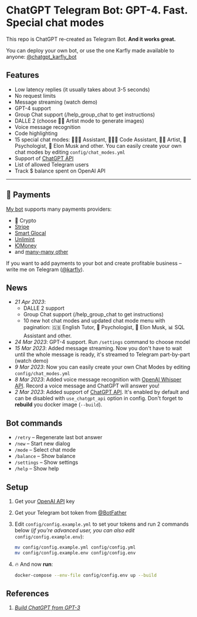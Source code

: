 # ChatGPT Telegram Bot: **GPT-4. Fast. Special chat modes**

<!--
<p align="center">
<a href="https://github.com/karfly/chatgpt_telegram_bot/blob/main/static/donate/donate.md#%EF%B8%8F-donate" alt="Donate shield"><img src="https://img.shields.io/badge/-Donate-red?logo=undertale" width="100"/></a>
</p>
-->

This repo is ChatGPT re-created as Telegram Bot. **And it works great.**

You can deploy your own bot, or use the one Karfly made available to anyone: [@chatgpt_karfly_bot](https://t.me/chatgpt_karfly_bot)

## Features

- Low latency replies (it usually takes about 3-5 seconds)
- No request limits
- Message streaming (watch demo)
- GPT-4 support
- Group Chat support (/help_group_chat to get instructions)
- DALLE 2 (choose 👩‍🎨 Artist mode to generate images)
- Voice message recognition
- Code highlighting
- 15 special chat modes: 👩🏼‍🎓 Assistant, 👩🏼‍💻 Code Assistant, 👩‍🎨 Artist, 🧠 Psychologist, 🚀 Elon Musk and other. You can easily create your own chat modes by editing `config/chat_modes.yml`
- Support of [ChatGPT API](https://platform.openai.com/docs/guides/chat/introduction)
- List of allowed Telegram users
- Track $ balance spent on OpenAI API

---

## 🤑 Payments

[My bot](https://t.me/chatgpt_karfly_bot) supports many payments providers:

- 💎 Crypto
- [Stripe](https://stripe.com)
- [Smart Glocal](https://smart-glocal.com)
- [Unlimint](https://www.unlimint.com)
- [ЮMoney](https://yoomoney.ru)
- and [many-many other](https://core.telegram.org/bots/payments#supported-payment-providers)

If you want to add payments to your bot and create profitable business – write me on Telegram ([@karfly](https://t.me/karfly)).

## News

- _21 Apr 2023_:
  - DALLE 2 support
  - Group Chat support (/help_group_chat to get instructions)
  - 10 new hot chat modes and updated chat mode menu with pagination: 🇬🇧 English Tutor, 🧠 Psychologist, 🚀 Elon Musk, 📊 SQL Assistant and other.
- _24 Mar 2023_: GPT-4 support. Run `/settings` command to choose model
- _15 Mar 2023_: Added message streaming. Now you don't have to wait until the whole message is ready, it's streamed to Telegram part-by-part (watch demo)
- _9 Mar 2023_: Now you can easily create your own Chat Modes by editing `config/chat_modes.yml`
- _8 Mar 2023_: Added voice message recognition with [OpenAI Whisper API](https://openai.com/blog/introducing-chatgpt-and-whisper-apis). Record a voice message and ChatGPT will answer you!
- _2 Mar 2023_: Added support of [ChatGPT API](https://platform.openai.com/docs/guides/chat/introduction). It's enabled by default and can be disabled with `use_chatgpt_api` option in config. Don't forget to **rebuild** you docker image (`--build`).

## Bot commands

- `/retry` – Regenerate last bot answer
- `/new` – Start new dialog
- `/mode` – Select chat mode
- `/balance` – Show balance
- `/settings` – Show settings
- `/help` – Show help

## Setup

1. Get your [OpenAI API](https://openai.com/api/) key

2. Get your Telegram bot token from [@BotFather](https://t.me/BotFather)

3. Edit `config/config.example.yml` to set your tokens and run 2 commands below (_if you're advanced user, you can also edit_ `config/config.example.env`):

   ```bash
   mv config/config.example.yml config/config.yml
   mv config/config.example.env config/config.env
   ```

4. 🔥 And now **run**:
   ```bash
   docker-compose --env-file config/config.env up --build
   ```

## References

1. [_Build ChatGPT from GPT-3_](https://learnprompting.org/docs/applied_prompting/build_chatgpt)
